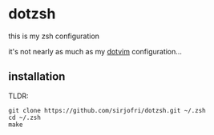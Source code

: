 dotzsh
======

this is my zsh configuration

it's not nearly as much as my [dotvim][] configuration...

installation
------------

TLDR:

	git clone https://github.com/sirjofri/dotzsh.git ~/.zsh
	cd ~/.zsh
	make

[dotvim]: https://github.com/sirjofri/dotvim
